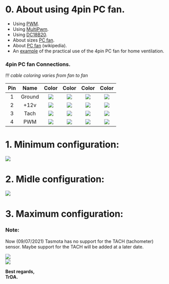 # 0. About using 4pin PC fan.

- Using [PWM](https://tasmota.github.io/docs/Commands/#pwm).
- Using [MultiPwm](https://tasmota.github.io/docs/Commands/#setoption68).
- Using [DC18B20](https://tasmota.github.io/docs/DS18x20/).  
- About sizes [PC fan](https://digitalworld839.com/computer-case-fan-sizes/).  
- About [PC fan](https://en.wikipedia.org/wiki/Computer_fan) (wikipedia).  
- An [example](https://www.thingiverse.com/thing:4163250) of the practical use of the 4pin PC fan for home ventilation.  

### 4pin PC fan Connections.     
*!!! cable coloring varies from fan to fan*   

Pin|Name|Color|Color|Color|Color|  
:-:|:-:|:-:|:-:|:-:|:-:|  
|1|Ground|![](https://img.shields.io/static/v1?label=&message=BLACK&color=black)|![](https://img.shields.io/static/v1?label=&message=BLACK&color=black)|![](https://img.shields.io/static/v1?label=&message=GREY&color=gray)|![](https://img.shields.io/static/v1?label=&message=BLACK&color=black)|   
|2|+12v|![](https://img.shields.io/static/v1?label=&message=RED&color=red)|![](https://img.shields.io/static/v1?label=&message=BLACK&color=black)|![](https://img.shields.io/static/v1?label=&message=RED&color=red)|![](https://img.shields.io/static/v1?label=&message=YELLOW&color=yellow)|   
|3|Tach|![](https://img.shields.io/static/v1?label=&message=YELLOW&color=yellow)|![](https://img.shields.io/static/v1?label=&message=BLACK&color=black)|![](https://img.shields.io/static/v1?label=&message=RED&color=red)|![](https://img.shields.io/static/v1?label=&message=GREEN&color=greem)   
|4|PWM|![](https://img.shields.io/static/v1?label=&message=BLUE&color=blue)|![](https://img.shields.io/static/v1?label=&message=BLACK&color=black)|![](https://img.shields.io/static/v1?label=&message=RED&color=red)|![](https://img.shields.io/static/v1?label=&message=BLUE&color=blue)|   




# 1. Minimum configuration:  

![](https://raw.githubusercontent.com/TrDA-hab/Projects/master/PC%20fan/501.jpg)  

# 2. Midle configuration:  

![](https://raw.githubusercontent.com/TrDA-hab/Projects/master/PC%20fan/502.jpg)  

# 3. Maximum configuration:  

### Note:
Now (09/07/2021) Tasmota has no support for the TAСH (tachometer) sensor. Maybe support for the TAСH will be added at a later date.

![](https://raw.githubusercontent.com/TrDA-hab/Projects/master/PC%20fan/503.jpg)  
![](https://raw.githubusercontent.com/TrDA-hab/Projects/master/PC%20fan/504.jpg)  

**Best regards,  
TrDA.**
